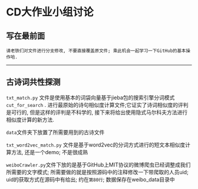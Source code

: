 # CD大作业小组讨论

## 写在最前面

    请老铁们对文件进行分支修改, 不要直接覆盖原文件; 乘此机会一起学习一下GitHub的基本操作哈.
---

## 古诗词共性探测

`txt_match.py`  文件是使用基本的词袋向量基于jieba包的搜索引擎分词模式`cut_for_search` . 进行最原始的诗句相似度计算文件;它证实了诗词相似度的评判是可行的, 但是这样的评判是不科学的, 接下来将给出使用隐式马尔科夫方法进行相似度计算的新方法.

`data`文件夹下放置了所需要用到的古诗文件

`txt_word2vec_match.py` 文件是基于word2vec的分词方式进行的短文本相似度计算方法, 还是一个demo; 不是很成熟

`weiboCrawler.py`文件下放的是基于GitHub上MIT协议的微博爬虫已经调整成我们所需要的文字模式; 所需要做的就是按照源码中的注释修改一下带爬取的人员uid; uid的获取方式在源码中有给出; 约在`第80行`; 数据保存在weibo_data目录中
